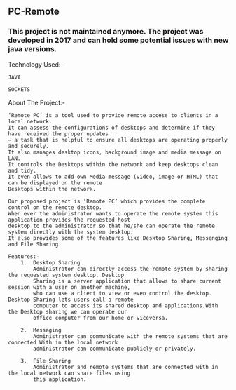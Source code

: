 ## PC-Remote
### This project is not maintained anymore. The project was developed in 2017 and can hold some potential issues with new java versions. 

Technology Used:-
    
    JAVA
    
    SOCKETS

About The Project:-

    ‘Remote PC’ is a tool used to provide remote access to clients in a local network.
    It can assess the configurations of desktops and determine if they have received the proper updates 
    — a task that is helpful to ensure all desktops are operating properly and securely. 
    It also manages desktop icons, background image and media message on LAN.
    It controls the Desktops within the network and keep desktops clean and tidy. 
    It even allows to add own Media message (video, image or HTML) that can be displayed on the remote 
    Desktops within the network.
    
    Our proposed project is ‘Remote PC’ which provides the complete control on the remote desktop.
    When ever the administrator wants to operate the remote system this application provides the requested host 
    desktop to the administrator so that he/she can operate the remote system directly with the system desktop. 
    It also provides some of the features like Desktop Sharing, Messenging and File Sharing.
    
    Features:- 
        1.	Desktop Sharing
            Administrator can directly access the remote system by sharing the requested system desktop. Desktop
            Sharing is a server application that allows to share current session with a user on another machine,
            who can use a client to view or even control the desktop. Desktop Sharing lets users call a remote 
            computer to access its shared desktop and applications.With the Desktop sharing we can operate our 
            office computer from our home or viceversa.

        2.	Messaging
            Administrator can communicate with the remote systems that are connected With in the local network 
            administrator can communicate publicly or privately.

        3.	File Sharing
            Administrator and remote systems that are connected with in the local network can share files using
            this application.
